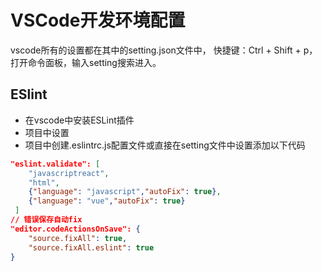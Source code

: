 # VSCode开发环境配置

vscode所有的设置都在其中的setting.json文件中，
快捷键：Ctrl + Shift + p，打开命令面板，输入setting搜索进入。

## ESlint
* 在vscode中安装ESLint插件
* 项目中设置
* 项目中创建.eslintrc.js配置文件或直接在setting文件中设置添加以下代码
```json
"eslint.validate": [
    "javascriptreact",
    "html",
    {"language": "javascript","autoFix": true},
    {"language": "vue","autoFix": true}
 ]
// 错误保存自动fix
"editor.codeActionsOnSave": {
    "source.fixAll": true,
    "source.fixAll.eslint": true
}

```
